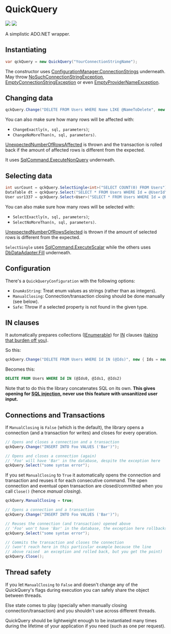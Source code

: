 # QuickQuery

[![][build-img]][build]
[![][nuget-img]][nuget]

A simplistic ADO.NET wrapper.

[build]:     https://ci.appveyor.com/project/TallesL/QuickQuery
[build-img]: https://ci.appveyor.com/api/projects/status/github/tallesl/QuickQuery

[nuget]:     http://badge.fury.io/nu/QuickQuery
[nuget-img]: https://badge.fury.io/nu/QuickQuery.png

## Instantiating

```cs
var qckQuery = new QuickQuery("YourConnectionStringName");
```

The constructor uses [ConfigurationManager.ConnectionStrings] underneath. May throw [NoSuchConnectionStringException], [EmptyConnectionStringException] or even [EmptyProviderNameException].

[ConfigurationManager.ConnectionStrings]: http://msdn.microsoft.com/library/system.configuration.configurationmanager.connectionstrings.aspx

[NoSuchConnectionStringException]: https://github.com/tallesl/ConnectionStringReader/tree/master/ConnectionStringReader/Exceptions/NoSuchConnectionStringException.cs
[EmptyConnectionStringException]:  https://github.com/tallesl/ConnectionStringReader/tree/master/ConnectionStringReader/Exceptions/EmptyConnectionStringException.cs
[EmptyProviderNameException]:      https://github.com/tallesl/ConnectionStringReader/tree/master/ConnectionStringReader/Exceptions/EmptyProviderNameException.cs

## Changing data

```cs
qckQuery.Change("DELETE FROM Users WHERE Name LIKE @NameToDelete", new { NameToDelete = "John" });
```

You can also make sure how many rows will be affected with:

* `ChangeExactly(n, sql, parameters)`;
* `ChangeNoMoreThan(n, sql, parameters)`.

[UnexpectedNumberOfRowsAffected] is thrown and the transaction is rolled back if the amount of affected rows is different from the expected.

It uses [SqlCommand.ExecuteNonQuery] underneath.

[UnexpectedNumberOfRowsAffected]: QuickQuery/Exception/Querying/UnexpectedNumberOfRowsAffected.cs
[SqlCommand.ExecuteNonQuery]:     http://msdn.microsoft.com/library/system.data.sqlclient.sqlcommand.executenonquery.aspx

## Selecting data

```cs
int usrCount = qckQuery.SelectSingle<int>("SELECT COUNT(0) FROM Users");
DataTable dt = qckQuery.Select("SELECT * FROM Users WHERE Id = @UserId", new { UserId = 1 });
User usr1337 = qckQuery.Select<User>("SELECT * FROM Users WHERE Id = @UserId", new { UserId = 1337 });
```

You can also make sure how many rows will be selected with:

* `SelectExactly(n, sql, parameters)`;
* `SelectNoMoreThan(n, sql, parameters)`.

[UnexpectedNumberOfRowsSelected] is thrown if the amount of selected rows is different from the expected.

`SelectSingle` uses [SqlCommand.ExecuteScalar] while the others uses [DbDataAdapter.Fill] underneath.

[UnexpectedNumberOfRowsSelected]: QuickQuery/Exception/Querying/UnexpectedNumberOfRowsSelected.cs
[SqlCommand.ExecuteScalar]:       http://msdn.microsoft.com/library/system.data.sqlclient.sqlcommand.executescalar.aspx
[DbDataAdapter.Fill]:             http://msdn.microsoft.com/library/system.data.common.dbdataadapter.fill.aspx

## Configuration

There's a `QuickQueryConfiguration` with the following options:

* `EnumAsString`: Treat enum values as strings (rather than as integers).
* `ManualClosing`: Connection/transaction closing should be done manually (see below).
* `Safe`: Throw if a selected property is not found in the given type.

## IN clauses

It automatically prepares collections ([IEnumerable]) for [IN] clauses ([taking that burden off you][so]).

So this:

```cs
qckQuery.Change("DELETE FROM Users WHERE Id IN (@Ids)", new { Ids = new[] { 1, 123, 44 } });
```

Becomes this:

```sql
DELETE FROM Users WHERE Id IN (@Ids0, @Ids1, @Ids2)
```

Note that to do this the library concatenates SQL on its own.
**This gives opening for [SQL injection], never use this feature with unsanitized user input.**

[IN]:            https://msdn.microsoft.com/library/ms177682.aspx
[IEnumerable]:   https://msdn.microsoft.com/library/system.collections.ienumerable.aspx
[so]:            http://stackoverflow.com/q/337704/1316620
[SQL injection]: https://en.wikipedia.org/wiki/SQL_injection

## Connections and Transactions

If `ManualClosing` is `False` (which is the default), the library opens a connection (and a transaction for writes) and closes for every operation.

```cs
// Opens and closes a connection and a transaction
qckQuery.Change("INSERT INTO Foo VALUES ('Bar')");

// Opens and closes a connection (again)
// 'Foo' will have 'Bar' in the database, despite the exception here
qckQuery.Select("some syntax error");
```

If you set `ManualClosing` to `True` it automatically opens the connection and transaction and reuses it for each consecutive command. The open connection and eventual open transaction are closed/committed when you call `Close()` (hence *manual closing*).

```cs
qckQuery.ManualClosing = true;

// Opens a connection and a transaction
qckQuery.Change("INSERT INTO Foo VALUES ('Bar')");

// Reuses the connection (and transaction) opened above
// 'Foo' won't have 'Bar' in the database, the exception here rollbacks the transaction
qckQuery.Select("some syntax error");

// Commits the transaction and closes the connection
// (won't reach here in this particular example because the line
// above raised  an exception and rolled back, but you get the point)
qckQuery.Close();
```

## Thread safety

If you let `ManualClosing` to `False` and doesn't change any of the QuickQuery's flags during execution you can safely share the object between threads.

Else state comes to play (specially when manually closing connection/transaction) and you shouldn't use across different threads.

QuickQuery should be lightweight enough to be instantiated many times during the lifetime of your application if you need (such as one per request).
